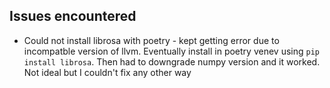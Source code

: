 ## Issues encountered

- Could not install librosa with poetry - kept getting error due to incompatble version of llvm. Eventually install in poetry venev using `pip install librosa`. Then had to downgrade numpy version and it worked. Not ideal but I couldn't fix any other way
